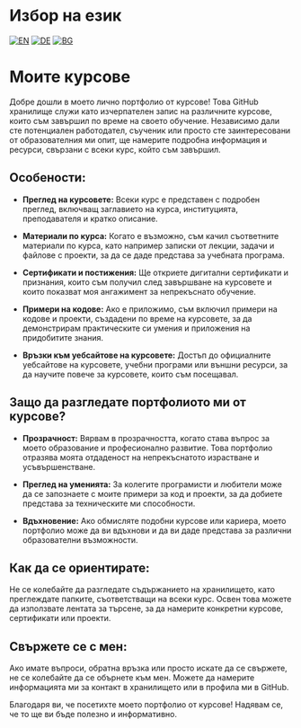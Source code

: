 # Избор на език

[![EN](https://img.shields.io/badge/LANG-EN-blue.svg)](https://github.com/Ivan-Plamenov/MyCoursesPortfolio/blob/main/README.md)
[![DE](https://img.shields.io/badge/LANG-DE-green.svg)](https://github.com/Ivan-Plamenov/MyCoursesPortfolio/blob/main/README.de.md)
[![BG](https://img.shields.io/badge/LANG-BG-red.svg)](https://github.com/Ivan-Plamenov/MyCoursesPortfolio/blob/main/README.bg.md)

# Моите курсове

Добре дошли в моето лично портфолио от курсове! Това GitHub хранилище служи като изчерпателен запис на различните курсове, които съм завършил по време на своето обучение. Независимо дали сте потенциален 
работодател, съученик или просто сте заинтересовани от образователния ми опит, ще намерите подробна информация и ресурси, свързани с всеки курс, който съм завършил.

## Особености:

- **Преглед на курсовете:** Всеки курс е представен с подробен преглед, включващ заглавието на курса, институцията, преподавателя и кратко описание.

- **Материали по курса:** Когато е възможно, съм качил съответните материали по курса, като например записки от лекции, задачи и файлове с проекти, за да се даде представа за учебната програма.

- **Сертификати и постижения:** Ще откриете дигитални сертификати и признания, които съм получил след завършване на курсовете и които показват моя ангажимент за непрекъснато обучение.

- **Примери на кодове:** Ако е приложимо, съм включил примери на кодове и проекти, създадени по време на курсовете, за да демонстрирам практическите си умения и приложения на придобитите знания.

- **Връзки към уебсайтове на курсовете:** Достъп до официалните уебсайтове на курсовете, учебни програми или външни ресурси, за да научите повече за курсовете, които съм посещавал.

## Защо да разгледате портфолиото ми от курсове?

- **Прозрачност:** Вярвам в прозрачността, когато става въпрос за моето образование и професионално развитие. Това портфолио отразява моята отдаденост на непрекъснатото израстване и усъвършенстване.

- **Преглед на уменията:** За колегите програмисти и любители може да се запознаете с моите примери за код и проекти, за да добиете представа за техническите ми способности.

- **Вдъхновение:** Ако обмисляте подобни курсове или кариера, моето портфолио може да ви вдъхнови и да ви даде представа за различни образователни възможности.

## Как да се ориентирате:

Не се колебайте да разгледате съдържанието на хранилището, като преглеждате папките, съответстващи на всеки курс. Освен това можете да използвате лентата за търсене, за да намерите конкретни курсове,
сертификати или проекти.

## Свържете се с мен:

Ако имате въпроси, обратна връзка или просто искате да се свържете, не се колебайте да се обърнете към мен. Можете да намерите информацията ми за контакт в хранилището или в профила ми в GitHub.

Благодаря ви, че посетихте моето портфолио от курсове! Надявам се, че то ще ви бъде полезно и информативно.
